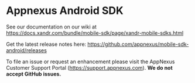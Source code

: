 Appnexus Android SDK
==================

See our documentation on our wiki at
https://docs.xandr.com/bundle/mobile-sdk/page/xandr-mobile-sdks.html

Get the latest release notes here: https://github.com/appnexus/mobile-sdk-android/releases

To file an issue or request an enhancement please visit the AppNexus Customer Support Portal (https://support.appnexus.com). **We do not accept GitHub issues.**
